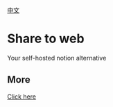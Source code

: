[中文](README_zh_CN.md)

# Share to web

Your self-hosted notion alternative

## More

[Click here](https://siyuan.wiki/s/20250111132959-xvao9ll)